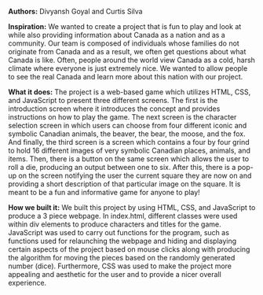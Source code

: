 **Authors:**
Divyansh Goyal and Curtis Silva

**Inspiration:**
We wanted to create a project that is fun to play and look at while also providing information about Canada as a nation and as a community. 
Our team is composed of individuals whose families do not originate from Canada and as a result, we often get questions about what Canada is like. 
Often, people around the world view Canada as a cold, harsh climate where everyone is just extremely nice. 
We wanted to allow people to see the real Canada and learn more about this nation with our project.

**What it does:**
The project is a web-based game which utilizes HTML, CSS, and JavaScript to present three different screens.
The first is the introduction screen where it introduces the concept and provides instructions on how to play the game. 
The next screen is the character selection screen in which users can choose from four different iconic and symbolic Canadian animals, the beaver, the bear, the moose, and the fox.
And finally, the third screen is a screen which contains a four by four grind to hold 16 different images of very symbolic Canadian places, animals, and items. 
Then, there is a button on the same screen which allows the user to roll a die, producing an output between one to six. 
After this, there is a pop-up on the screen notifying the user the current square they are now on and providing a short description of that particular image on the square. 
It is meant to be a fun and informative game for anyone to play!

**How we built it:**
We built this project by using HTML, CSS, and JavaScript to produce a 3 piece webpage. 
In index.html, different classes were used within div elements to produce characters and titles for the game. 
JavaScript was used to carry out functions for the program, such as functions used for relaunching the webpage and hiding and displaying certain aspects of the project based on 
mouse clicks along with producing the algorithm for moving the pieces based on the randomly generated number (dice). 
Furthermore, CSS was used to make the project more appealing and aesthetic for the user and to provide a nicer overall experience. 
